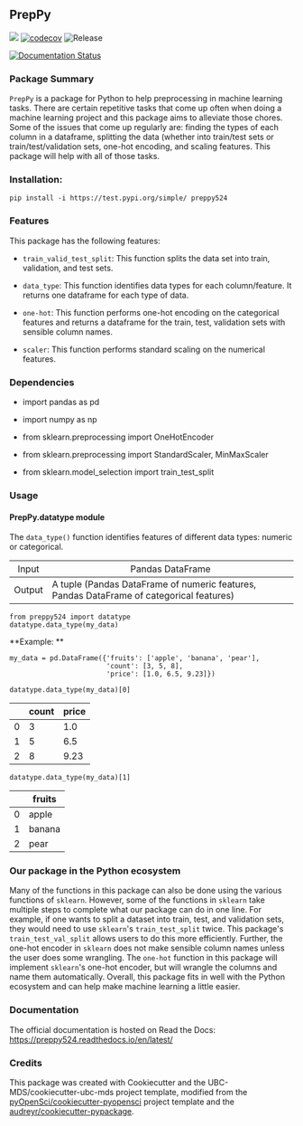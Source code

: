 ## PrepPy 

![](https://github.com/UBC-MDS/PrepPy/workflows/build/badge.svg) [![codecov](https://codecov.io/gh/UBC-MDS/PrepPy/branch/master/graph/badge.svg)](https://codecov.io/gh/UBC-MDS/PrepPy) ![Release](https://github.com/UBC-MDS/PrepPy/workflows/Release/badge.svg)

[![Documentation Status](https://readthedocs.org/projects/preppy524/badge/?version=latest)](https://preppy524.readthedocs.io/en/latest/?badge=latest)

### Package Summary

`PrepPy` is a package for Python to help preprocessing in machine learning tasks. 
There are certain repetitive tasks  that come up often when doing a machine learning project and this package aims to alleviate those chores.
Some of the issues that come up regularly are: finding the types of each column in a dataframe, splitting the data (whether into train/test sets or train/test/validation sets, one-hot encoding,  and scaling features.
This package will help with all of those tasks.

### Installation:

```
pip install -i https://test.pypi.org/simple/ preppy524
```

### Features

This package has the following features:

- `train_valid_test_split`: This function splits the data set into train, validation, and test sets.

- `data_type`: This function identifies data types for each column/feature. It returns one dataframe for each type of data.

- `one-hot`: This function performs one-hot encoding on the categorical features and returns a dataframe for the train, test, validation sets with sensible column names.

- `scaler`: This function performs standard scaling on the numerical features. 



### Dependencies

- import pandas as pd

- import numpy as np

- from sklearn.preprocessing import OneHotEncoder

- from sklearn.preprocessing import StandardScaler, MinMaxScaler

- from sklearn.model_selection import train_test_split


### Usage

#### PrepPy.datatype module
The `data_type()` function identifies features of different data types: numeric or categorical.  

| <span style="font-weight:normal">Input</span>  | <span style="font-weight:normal">Pandas DataFrame</span>    |
|---|----------------|
| Output |A tuple (Pandas DataFrame of numeric features, Pandas DataFrame of categorical features)| 

```
from preppy524 import datatype  
datatype.data_type(my_data)
```

**Example: **  
```
my_data = pd.DataFrame({'fruits': ['apple', 'banana', 'pear'],
                        'count': [3, 5, 8],
                        'price': [1.0, 6.5, 9.23]})
```

`datatype.data_type(my_data)[0]`

|  |count| price |
|---|----|----|
| 0 |     3 |   1.0 |
| 1 |     5 |   6.5 |
| 2 |     8 |  9.23 |

`datatype.data_type(my_data)[1]`

|  | fruits |
|---|--------|
| 0 | apple |
| 1 | banana |
| 2 | pear |

### Our package in the Python ecosystem

Many of the functions in this package can also be done using the various functions of `sklearn`.
However, some of the functions in `sklearn` take multiple steps to complete what our package can do in one line.
For example, if one wants to split a dataset into train, test, and validation sets, they would need to use `sklearn`'s `train_test_split` twice.
This package's `train_test_val_split` allows users to do this more efficiently.
Further, the one-hot encoder in `sklearn` does not make sensible column names unless the user does some wrangling.
The `one-hot` function in this package will implement `sklearn`'s one-hot encoder, but will wrangle the columns and name them automatically.
Overall, this package fits in well with the Python ecosystem and can help make machine learning a little easier. 


### Documentation
The official documentation is hosted on Read the Docs: <https://preppy524.readthedocs.io/en/latest/>

### Credits
This package was created with Cookiecutter and the UBC-MDS/cookiecutter-ubc-mds project template, modified from the [pyOpenSci/cookiecutter-pyopensci](https://github.com/pyOpenSci/cookiecutter-pyopensci) project template and the [audreyr/cookiecutter-pypackage](https://github.com/audreyr/cookiecutter-pypackage).

